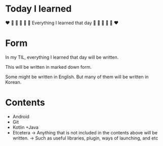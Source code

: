 # Today I learned

❤️ 💜 🖤 💛 💚 💙  Everything I learned that day 💙 💚 💛 🖤 💜 ❤️ 

# Form

In my TIL, everything I learned that day will be written.

This will be written in marked down form.

Some might be written in English. But many of them will be written in Korean.

# Contents

+ Android
+ Git
+ Kotlin
+Java
+ Etcetera
  → Anything that is not included in the contents above will  be written.
  → Such as useful libraries, plugin, ways of launching, and etc
